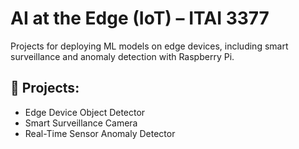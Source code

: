 # AI at the Edge (IoT) – ITAI 3377

Projects for deploying ML models on edge devices, including smart surveillance and anomaly detection with Raspberry Pi.

## 📂 Projects:
- Edge Device Object Detector
- Smart Surveillance Camera
- Real-Time Sensor Anomaly Detector
